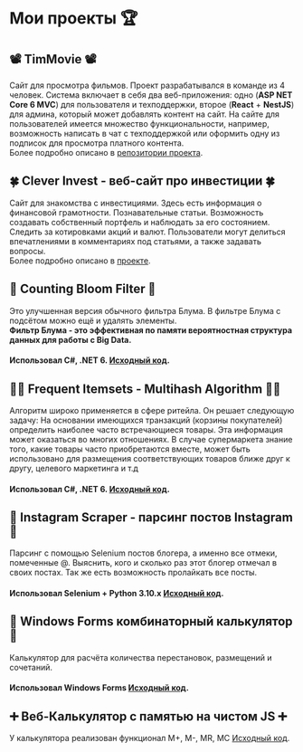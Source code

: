 # Мои проекты 🏆

## 📽️ TimMovie 📽️
Сайт для просмотра фильмов. Проект разрабатывался в команде из 4 человек. Система включает в себя два веб-приложения: одно (**ASP NET Core 6 MVC**) для пользователя и техподдержки, второе (**React** + **NestJS**) для админа, который может добавлять контент на сайт. На сайте для пользователей имеется множество функциональности, например, возможность написать в чат с техподдержкой или оформить одну из подписок для просмотра платного контента.  
Более подробно описано в [репозитории проекта](https://github.com/flayexz/TimMovie).

## 🍀 Clever Invest - веб-сайт про инвестиции 🍀
Сайт для знакомства с инвестициями. Здесь есть информация о финансовой грамотности. Познавательные статьи. Возможность создавать собственный портфель и наблюдать за его состоянием. Следить за котировками акций и валют. Пользователи могут делиться впечатлениями в комментариях под статьями, а также задавать вопросы.  
Более подробно описано в [проекте](https://github.com/MaratElagin/MyProjects/blob/main/ClevInvest).

## 📌 Counting Bloom Filter 📌
Это улучшенная версия обычного фильтра Блума. В фильтре Блума с подсётом можно ещё и удалять элементы.  
**Фильтр Блума - это эффективная по памяти вероятностная структура данных для работы с Big Data.**  
#### Использовал C#, .NET 6. [Исходный код](https://github.com/MaratElagin/MyProjects/tree/main/Counting%20Bloom%20Filter).

## 🍞🥛 Frequent Itemsets - Multihash Algorithm 🍾🧀
Алгоритм широко применяется в сфере ритейла. Он решает следующую задачу:
На основании имеющихся транзакций (корзины покупателей) определить наиболее часто встречающиеся товары. Эта информация может оказаться во многих отношениях.
В случае супермаркета знание того, какие товары часто приобретаются вместе, может быть использовано для размещения
соответствующих товаров ближе друг к другу, целевого маркетинга и т.д
#### Использовал C#, .NET 6. [Исходный код](https://github.com/MaratElagin/MyProjects/tree/main/Multihash.FrequentItemsets).

## 📍 Instagram Scraper - парсинг постов Instagram 📍
Парсинг с помощью Selenium постов блогера, а именно все отмеки, помеченные @.  Выяснить, кого и сколько раз этот блогер отмечал в своих постах.
Так же есть возможность пролайкать все посты.
#### Использовал Selenium + Python 3.10.x [Исходный код](https://github.com/MaratElagin/MyProjects/tree/main/InstaScraper%20-%20python).

## 🧮 Windows Forms комбинаторный калькулятор 🧮
Калькулятор для расчёта количества перестановок, размещений и сочетаний.
#### Использовал Windows Forms [Исходный код](https://github.com/MaratElagin/MyProjects/tree/main/CombinationCalculator.WinForms).

## ➕ Веб-Калькулятор с памятью на чистом JS ➕
У калькулятора реализован функционал M+, M-, MR, MC [Исходный код](https://github.com/MaratElagin/MyProjects/tree/main/CalculatorJS).

